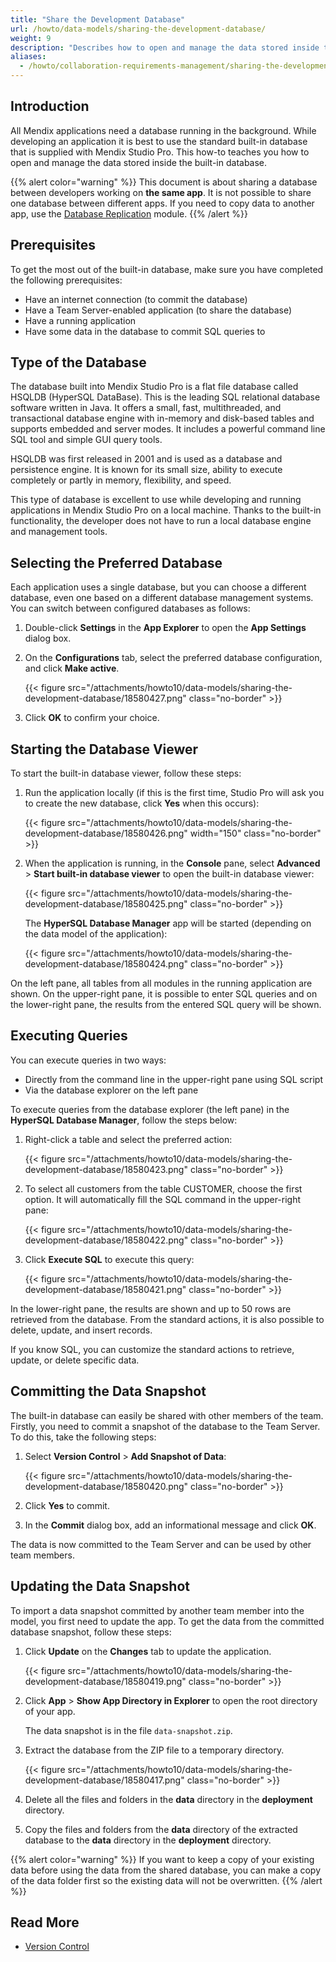 ```yaml
---
title: "Share the Development Database"
url: /howto/data-models/sharing-the-development-database/
weight: 9
description: "Describes how to open and manage the data stored inside the built-in database that is supplied with Studio Pro."
aliases:
  - /howto/collaboration-requirements-management/sharing-the-development-database/
---
```


## Introduction

All Mendix applications need a database running in the background. While developing an application it is best to use the standard built-in database that is supplied with Mendix Studio Pro. This how-to teaches you how to open and manage the data stored inside the built-in database.

{{% alert color="warning" %}}
This document is about sharing a database between developers working on **the same app**. It is not possible to share one database between different apps. If you need to copy data to another app, use the [Database Replication](/appstore/modules/database-replication/) module.
{{% /alert %}}

## Prerequisites

To get the most out of the built-in database, make sure you have completed the following prerequisites:

* Have an internet connection (to commit the database)
* Have a Team Server-enabled application (to share the database)
* Have a running application
* Have some data in the database to commit SQL queries to

## Type of the Database

The database built into Mendix Studio Pro is a flat file database called HSQLDB (HyperSQL DataBase). This is the leading SQL relational database software written in Java. It offers a small, fast, multithreaded, and transactional database engine with in-memory and disk-based tables and supports embedded and server modes. It includes a powerful command line SQL tool and simple GUI query tools.

HSQLDB was first released in 2001 and is used as a database and persistence engine. It is known for its small size, ability to execute completely or partly in memory, flexibility, and speed.

This type of database is excellent to use while developing and running applications in Mendix Studio Pro on a local machine. Thanks to the built-in functionality, the developer does not have to run a local database engine and management tools.

## Selecting the Preferred Database

Each application uses a single database, but you can choose a different database, even one based on a different database management systems. You can switch between configured databases as follows:

1. Double-click **Settings** in the **App Explorer** to open the **App Settings** dialog box.
2. On the **Configurations** tab, select the preferred database configuration, and click **Make active**.

    {{< figure src="/attachments/howto10/data-models/sharing-the-development-database/18580427.png" class="no-border" >}}

3. Click **OK** to confirm your choice. 

## Starting the Database Viewer

To start the built-in database viewer, follow these steps:

1. Run the application locally (if this is the first time, Studio Pro will ask you to create the new database, click **Yes** when this occurs):

    {{< figure src="/attachments/howto10/data-models/sharing-the-development-database/18580426.png"   width="150"  class="no-border" >}}

2. When the application is running, in the **Console** pane, select **Advanced** > **Start built-in database viewer** to open the built-in database viewer:

    {{< figure src="/attachments/howto10/data-models/sharing-the-development-database/18580425.png" class="no-border" >}} 

    The **HyperSQL Database Manager** app will be started (depending on the data model of the application):

    {{< figure src="/attachments/howto10/data-models/sharing-the-development-database/18580424.png" class="no-border" >}}

On the left pane, all tables from all modules in the running application are shown. On the upper-right pane, it is possible to enter SQL queries and on the lower-right pane, the results from the entered SQL query will be shown.

## Executing Queries

You can execute queries in two ways:

* Directly from the command line in the upper-right pane using SQL script
* Via the database explorer on the left pane

To execute queries from the database explorer (the left pane) in the **HyperSQL Database Manager**, follow the steps below:

1. Right-click a table and select the preferred action:

    {{< figure src="/attachments/howto10/data-models/sharing-the-development-database/18580423.png" class="no-border" >}}

2. To select all customers from the table CUSTOMER, choose the first option. It will automatically fill the SQL command in the upper-right pane:

    {{< figure src="/attachments/howto10/data-models/sharing-the-development-database/18580422.png" class="no-border" >}}

3. Click **Execute SQL** to execute this query:

    {{< figure src="/attachments/howto10/data-models/sharing-the-development-database/18580421.png" class="no-border" >}}

In the lower-right pane, the results are shown and up to 50 rows are retrieved from the database. From the standard actions, it is also possible to delete, update, and insert records.

If you know SQL, you can customize the standard actions to retrieve, update, or delete specific data.

## Committing the Data Snapshot

The built-in database can easily be shared with other members of the team. Firstly, you need to commit a snapshot of the database to the Team Server. To do this, take the following steps:

1. Select **Version Control** > **Add Snapshot of Data**:

    {{< figure src="/attachments/howto10/data-models/sharing-the-development-database/18580420.png" class="no-border" >}}

2. Click **Yes** to commit.
3. In the **Commit** dialog box, add an informational message and click **OK**.

The data is now committed to the Team Server and can be used by other team members.

## Updating the Data Snapshot

To import a data snapshot committed by another team member into the model, you first need to update the app. To get the data from the committed database snapshot, follow these steps:

1. Click **Update** on the **Changes** tab to update the application.

    {{< figure src="/attachments/howto10/data-models/sharing-the-development-database/18580419.png" class="no-border" >}}

1. Click **App** > **Show App Directory in Explorer** to open the root directory of your app.

    The data snapshot is in the file `data-snapshot.zip`. 

1. Extract the database from the ZIP file to a temporary directory.

    {{< figure src="/attachments/howto10/data-models/sharing-the-development-database/18580417.png" class="no-border" >}}

1. Delete all the files and folders in the **data** directory in the **deployment** directory.

1. Copy the files and folders from the **data** directory of the extracted database to the **data** directory in the **deployment** directory.

{{% alert color="warning" %}}
If you want to keep a copy of your existing data before using the data from the shared database, you can make a copy of the data folder first so the existing data will not be overwritten.
{{% /alert %}}

## Read More

* [Version Control](/refguide/version-control/)
